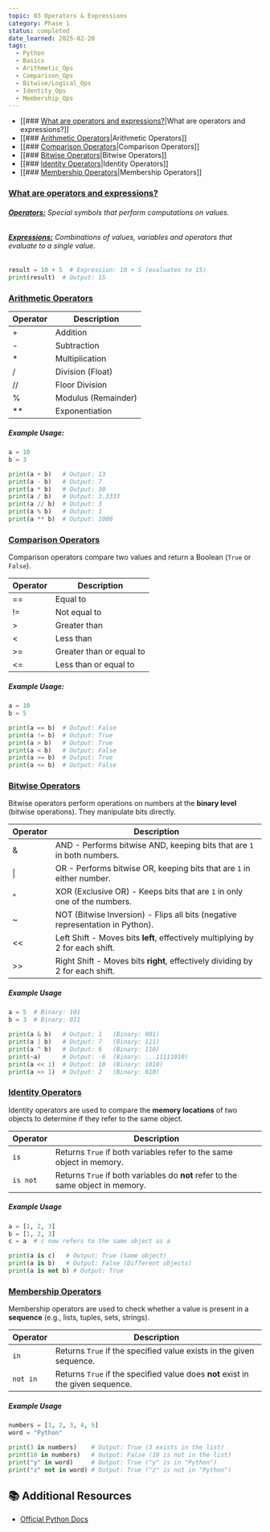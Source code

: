 ```yaml
---
topic: 03 Operators & Expressions
category: Phase 1
status: completed
date_learned: 2025-02-20
tags:
  - Python
  - Basics
  - Arithmetic_Ops
  - Comparison_Ops
  - Bitwise/Logical_Ops
  - Identity_Ops
  - Membership_Ops
---
```

- [[### <u>What are operators and expressions?</u>|What are operators and expressions?]]
- [[### <u>Arithmetic Operators</u>|Arithmetic Operators]]
- [[### <u>Comparison Operators</u>|Comparison Operators]]
- [[### <u>Bitwise Operators</u>|Bitwise Operators]]
- [[### <u>Identity Operators</u>|Identity Operators]]
- [[### <u>Membership Operators</u>|Membership Operators]]

### <u>What are operators and expressions?</u>

###### <u>**Operators:**</u> Special symbols that perform computations on values.

###### <u>**Expressions:**</u> Combinations of values, variables and operators that evaluate to a single value.

```python
result = 10 + 5  # Expression: 10 + 5 (evaluates to 15)
print(result)  # Output: 15
```

### <u>Arithmetic Operators</u>

| Operator | Description         |
| -------- | ------------------- |
| \+       | Addition            |
| \-       | Subtraction         |
| \*       | Multiplication      |
| \/       | Division (Float)    |
| \//      | Floor Division      |
| \%       | Modulus (Remainder) |
| \**      | Exponentiation      |

##### Example Usage:
```python
a = 10
b = 3

print(a + b)   # Output: 13
print(a - b)   # Output: 7
print(a * b)   # Output: 30
print(a / b)   # Output: 3.3333
print(a // b)  # Output: 3
print(a % b)   # Output: 1
print(a ** b)  # Output: 1000
```

### <u>Comparison Operators</u>

Comparison operators compare two values and return a Boolean (`True` or `False`).

| Operator | Description           |
|----------|----------------------|
| \==     | Equal to             |
| \!=     | Not equal to         |
| \>      | Greater than         |
| \<      | Less than            |
| \>=     | Greater than or equal to |
| \<=     | Less than or equal to   |

##### Example Usage:
```python
a = 10
b = 5

print(a == b)  # Output: False
print(a != b)  # Output: True
print(a > b)   # Output: True
print(a < b)   # Output: False
print(a >= b)  # Output: True
print(a <= b)  # Output: False
```


### <u>Bitwise Operators</u>

Bitwise operators perform operations on numbers at the **binary level** (bitwise operations). They manipulate bits directly.

| Operator | Description |
|----------|------------|
| \&      | AND - Performs bitwise AND, keeping bits that are `1` in both numbers. |
| \|      | OR - Performs bitwise OR, keeping bits that are `1` in either number. |
| \^      | XOR (Exclusive OR) - Keeps bits that are `1` in only one of the numbers. |
| \~      | NOT (Bitwise Inversion) - Flips all bits (negative representation in Python). |
| \<<     | Left Shift - Moves bits **left**, effectively multiplying by 2 for each shift. |
| \>>     | Right Shift - Moves bits **right**, effectively dividing by 2 for each shift. |

##### Example Usage
```python
a = 5  # Binary: 101
b = 3  # Binary: 011

print(a & b)   # Output: 1   (Binary: 001)
print(a | b)   # Output: 7   (Binary: 111)
print(a ^ b)   # Output: 6   (Binary: 110)
print(~a)      # Output: -6  (Binary: ...11111010)
print(a << 1)  # Output: 10  (Binary: 1010)
print(a >> 1)  # Output: 2   (Binary: 010)
```

### <u>Identity Operators</u>

Identity operators are used to compare the **memory locations** of two objects to determine if they refer to the same object.

| Operator | Description |
|----------|------------|
| `is`     | Returns `True` if both variables refer to the same object in memory. |
| `is not` | Returns `True` if both variables do **not** refer to the same object in memory. |

##### Example Usage
```python
a = [1, 2, 3]
b = [1, 2, 3]
c = a  # c now refers to the same object as a

print(a is c)   # Output: True (Same object)
print(a is b)   # Output: False (Different objects)
print(a is not b) # Output: True
```

### <u>Membership Operators</u>

Membership operators are used to check whether a value is present in a **sequence** (e.g., lists, tuples, sets, strings).

| Operator | Description |
|----------|------------|
| `in`     | Returns `True` if the specified value exists in the given sequence. |
| `not in` | Returns `True` if the specified value does **not** exist in the given sequence. |

##### Example Usage
```python
numbers = [1, 2, 3, 4, 5]
word = "Python"

print(3 in numbers)    # Output: True (3 exists in the list)
print(10 in numbers)   # Output: False (10 is not in the list)
print("y" in word)     # Output: True ("y" is in "Python")
print("z" not in word) # Output: True ("z" is not in "Python")
```



## 📚 Additional Resources
- [Official Python Docs](https://docs.python.org/3/)
